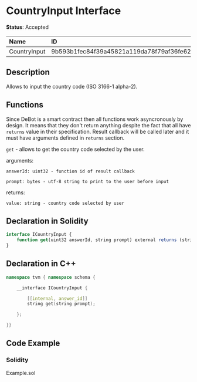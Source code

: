 # CountryInput Interface

**Status**: Accepted

| Name         | ID                                                                |
| :--------    | :---------------------------------------------------------------- |
| CountryInput | 9b593b1fec84f39a45821a119da78f79af36fe62a64541ba5fd04d5898cf6241  |


## Description

Allows to input the country code (ISO 3166-1 alpha-2).

## Functions

Since DeBot is a smart contract then all functions work asyncronously by design. It means that they don't return anything despite the fact that all have `returns` value in their specification. Result callback will be called later and it must have arguments defined in `returns` section.


`get` - allows to get the country code selected by the user.

arguments:

    answerId: uint32 - function id of result callback

    prompt: bytes - utf-8 string to print to the user before input

returns:

    value: string - country code selected by user

## Declaration in Solidity

```jsx
interface ICountryInput {
    function get(uint32 answerId, string prompt) external returns (string value);
}
```

## Declaration in C++

```cpp
namespace tvm { namespace schema {

    __interface ICountryInput {

        [[internal, answer_id]]
        string get(string prompt);

    };

}}
```

## Code Example

### Solidity

Example.sol
<!-- 
### C++

TODO: add later -->